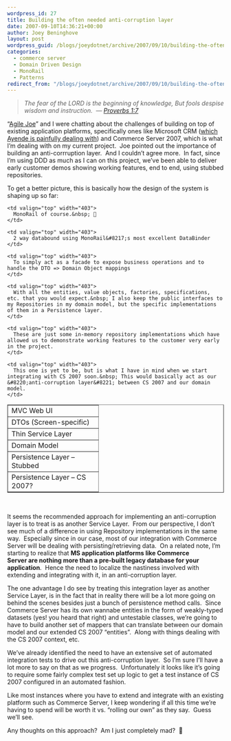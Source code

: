 ```yaml
---
wordpress_id: 27
title: Building the often needed anti-corruption layer
date: 2007-09-10T14:36:21+00:00
author: Joey Beninghove
layout: post
wordpress_guid: /blogs/joeydotnet/archive/2007/09/10/building-the-often-needed-anti-corruption-layer.aspx
categories:
  - commerce server
  - Domain Driven Design
  - MonoRail
  - Patterns
redirect_from: "/blogs/joeydotnet/archive/2007/09/10/building-the-often-needed-anti-corruption-layer.aspx/"
---
```

> _The fear of the LORD is the beginning of knowledge, But fools despise wisdom and instruction.&nbsp; &#8212;_ [_Proverbs 1:7_](http://www.blueletterbible.org/cgi-bin/tools/printer-friendly.pl?book=Pro&chapter=1&version=NKJV#7)

&#8220;[Agile Joe](http://agilejoe.com)&#8221; and I were chatting about the challenges of building on top of existing application platforms, specifically ones like Microsoft CRM ([which Ayende is painfully dealing with](http://www.ayende.com/Blog/archive/2007/09/09/Microsoft-CRM-Frustrations.aspx)) and Commerce Server 2007, which is what I&#8217;m dealing with on my current project.&nbsp; Joe pointed out&nbsp;the importance of building an anti-corrruption layer.&nbsp; And I couldn&#8217;t agree more.&nbsp; In fact, since I&#8217;m using DDD as much as I can on this project, we&#8217;ve been able to deliver early customer demos showing working features, end to end, using stubbed repositories.&nbsp; 

To get&nbsp;a better picture, this is basically how the design of the system is shaping up so far:

<table cellspacing="0" cellpadding="2" width="600" border="1">
  <tr>
    <td valign="top" width="194">
      MVC Web UI
    </td>
    
    <td valign="top" width="403">
      MonoRail of course.&nbsp; 🙂
    </td>
  </tr>
  
  <tr>
    <td valign="top" width="194">
      DTOs (Screen-specific)
    </td>
    
    <td valign="top" width="403">
      2 way databound using MonoRail&#8217;s most excellent DataBinder
    </td>
  </tr>
  
  <tr>
    <td valign="top" width="194">
      Thin Service Layer
    </td>
    
    <td valign="top" width="403">
      To simply act as a facade to expose business operations and to handle the DTO => Domain Object mappings
    </td>
  </tr>
  
  <tr>
    <td valign="top" width="194">
      Domain Model
    </td>
    
    <td valign="top" width="403">
      With all the entities, value objects, factories, specifications, etc. that you would expect.&nbsp; I also keep the public interfaces to my Repositories in my domain model, but the specific implementations of them in a Persistence layer.
    </td>
  </tr>
  
  <tr>
    <td valign="top" width="194">
      Persistence Layer &#8211; Stubbed
    </td>
    
    <td valign="top" width="403">
      These are just some in-memory repository implementations which have allowed us to demonstrate working features to the customer very early in the project.
    </td>
  </tr>
  
  <tr>
    <td valign="top" width="194">
      Persistence Layer &#8211; CS 2007?
    </td>
    
    <td valign="top" width="403">
      This one is yet to be, but is what I have in mind when we start integrating with CS 2007 soon.&nbsp; This would basically act as our &#8220;anti-corruption layer&#8221; between CS 2007 and our domain model.
    </td>
  </tr>
</table>

&nbsp;

It seems the recommended approach for implementing an anti-corruption layer is to treat is as another Service Layer.&nbsp; From our perspective, I don&#8217;t see much of a difference in using Repository implementations in the same way.&nbsp; Especially since in our case, most of our integration with&nbsp;Commerce Server will be dealing with persisting/retrieving data.&nbsp; On a related note, I&#8217;m starting to realize that **MS application platforms like Commerce Server&nbsp;are&nbsp;nothing more than a pre-built legacy database for your application**.&nbsp; Hence the need to localize the nastiness involved with extending and&nbsp;integrating with it, in an anti-corruption layer.

The one advantage I do see by treating this integration layer as another Service Layer, is in the fact that in reality there will be a lot more going on behind the scenes besides just a bunch of persistence method calls.&nbsp; Since Commerce Server has its own wannabe entities in the form of weakly-typed datasets (yes!&nbsp;you heard that right) and untestable classes, we&#8217;re going to have to build another set of mappers that can translate between our domain model and our extended CS 2007 &#8220;entities&#8221;.&nbsp; Along with things dealing with the CS 2007 context, etc.&nbsp; 

We&#8217;ve already identified the need to have an extensive set of automated integration tests to drive out this anti-corruption layer.&nbsp; So I&#8217;m sure I&#8217;ll have a lot more to say on that as we progress.&nbsp; Unfortunately it looks like it&#8217;s going to require some fairly complex test set up logic to get a test instance of CS 2007 configured in an automated fashion.

Like most instances where you have to extend and integrate with an existing platform such as Commerce Server, I keep wondering if all this time we&#8217;re having to spend will be worth it vs. &#8220;rolling our own&#8221; as they say.&nbsp; Guess we&#8217;ll see.

Any thoughts on this approach?&nbsp; Am I just completely mad?&nbsp; 🙂